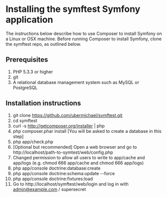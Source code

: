 Installing the symftest Symfony application
===========================================

The instructions below describe how to use Composer to install Symfony on a Linux or OSX machine. Before running Composer to install Symfony, clone the symftest repo, as outlined below.

Prerequisites
-------------

1. PHP 5.3.3 or higher
1. git
1. A relational database management system such as MySQL or PostgreSQL

Installation instructions
-------------------------

1. git clone https://github.com/ubermichael/symftest.git
1. cd symftest
1. curl -s http://getcomposer.org/installer | php
1. php composer.phar install [You will be asked to create a database in this step]
1. php app/check.php
1. [Optional but recommended] Open a web browser and go to  http://localhost/path-to-symtest/web/config.php
1. Changed permission to allow all users to write to app/cache and app/logs (e.g. chmod 666 app/cache and chmod 666 app/logs)
1. php app/console doctrine:database:create
1. php app/console doctrine:schema:update --force
1. php app/console doctrine:fixtures:load
1. Go to http://localhost/symftest/web/login and log in with admin@example.com / supersecret

